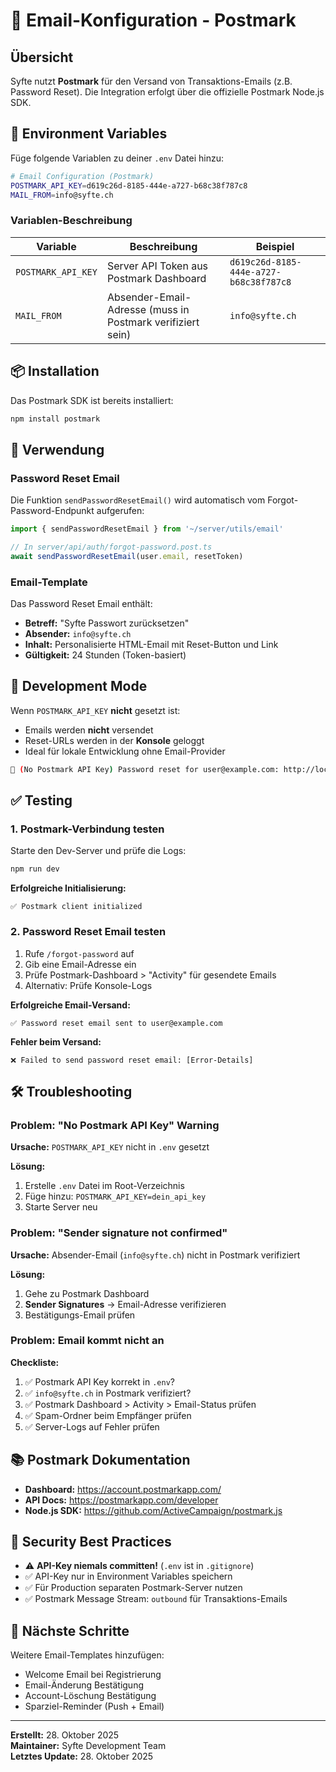 # 📧 Email-Konfiguration - Postmark

## Übersicht

Syfte nutzt **Postmark** für den Versand von Transaktions-Emails (z.B. Password Reset). Die Integration erfolgt über die offizielle Postmark Node.js SDK.

## 🔑 Environment Variables

Füge folgende Variablen zu deiner `.env` Datei hinzu:

```bash
# Email Configuration (Postmark)
POSTMARK_API_KEY=d619c26d-8185-444e-a727-b68c38f787c8
MAIL_FROM=info@syfte.ch
```

### Variablen-Beschreibung

| Variable | Beschreibung | Beispiel |
|----------|-------------|----------|
| `POSTMARK_API_KEY` | Server API Token aus Postmark Dashboard | `d619c26d-8185-444e-a727-b68c38f787c8` |
| `MAIL_FROM` | Absender-Email-Adresse (muss in Postmark verifiziert sein) | `info@syfte.ch` |

## 📦 Installation

Das Postmark SDK ist bereits installiert:

```bash
npm install postmark
```

## 🚀 Verwendung

### Password Reset Email

Die Funktion `sendPasswordResetEmail()` wird automatisch vom Forgot-Password-Endpunkt aufgerufen:

```typescript
import { sendPasswordResetEmail } from '~/server/utils/email'

// In server/api/auth/forgot-password.post.ts
await sendPasswordResetEmail(user.email, resetToken)
```

### Email-Template

Das Password Reset Email enthält:
- **Betreff:** "Syfte Passwort zurücksetzen"
- **Absender:** `info@syfte.ch`
- **Inhalt:** Personalisierte HTML-Email mit Reset-Button und Link
- **Gültigkeit:** 24 Stunden (Token-basiert)

## 🔧 Development Mode

Wenn `POSTMARK_API_KEY` **nicht** gesetzt ist:
- Emails werden **nicht** versendet
- Reset-URLs werden in der **Konsole** geloggt
- Ideal für lokale Entwicklung ohne Email-Provider

```bash
📧 (No Postmark API Key) Password reset for user@example.com: http://localhost:3200/reset-password?token=abc123
```

## ✅ Testing

### 1. Postmark-Verbindung testen

Starte den Dev-Server und prüfe die Logs:

```bash
npm run dev
```

**Erfolgreiche Initialisierung:**
```
✅ Postmark client initialized
```

### 2. Password Reset Email testen

1. Rufe `/forgot-password` auf
2. Gib eine Email-Adresse ein
3. Prüfe Postmark-Dashboard > "Activity" für gesendete Emails
4. Alternativ: Prüfe Konsole-Logs

**Erfolgreiche Email-Versand:**
```
✅ Password reset email sent to user@example.com
```

**Fehler beim Versand:**
```
❌ Failed to send password reset email: [Error-Details]
```

## 🛠️ Troubleshooting

### Problem: "No Postmark API Key" Warning

**Ursache:** `POSTMARK_API_KEY` nicht in `.env` gesetzt

**Lösung:**
1. Erstelle `.env` Datei im Root-Verzeichnis
2. Füge hinzu: `POSTMARK_API_KEY=dein_api_key`
3. Starte Server neu

### Problem: "Sender signature not confirmed"

**Ursache:** Absender-Email (`info@syfte.ch`) nicht in Postmark verifiziert

**Lösung:**
1. Gehe zu Postmark Dashboard
2. **Sender Signatures** → Email-Adresse verifizieren
3. Bestätigungs-Email prüfen

### Problem: Email kommt nicht an

**Checkliste:**
1. ✅ Postmark API Key korrekt in `.env`?
2. ✅ `info@syfte.ch` in Postmark verifiziert?
3. ✅ Postmark Dashboard > Activity > Email-Status prüfen
4. ✅ Spam-Ordner beim Empfänger prüfen
5. ✅ Server-Logs auf Fehler prüfen

## 📚 Postmark Dokumentation

- **Dashboard:** https://account.postmarkapp.com/
- **API Docs:** https://postmarkapp.com/developer
- **Node.js SDK:** https://github.com/ActiveCampaign/postmark.js

## 🔐 Security Best Practices

- ⚠️ **API-Key niemals committen!** (`.env` ist in `.gitignore`)
- ✅ API-Key nur in Environment Variables speichern
- ✅ Für Production separaten Postmark-Server nutzen
- ✅ Postmark Message Stream: `outbound` für Transaktions-Emails

## 🎯 Nächste Schritte

Weitere Email-Templates hinzufügen:
- Welcome Email bei Registrierung
- Email-Änderung Bestätigung
- Account-Löschung Bestätigung
- Sparziel-Reminder (Push + Email)

---

**Erstellt:** 28. Oktober 2025  
**Maintainer:** Syfte Development Team  
**Letztes Update:** 28. Oktober 2025
